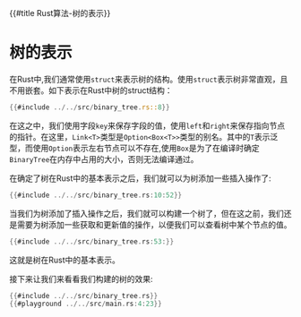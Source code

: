 {{#title Rust算法-树的表示}}
# 树的表示

在Rust中,我们通常使用`struct`来表示树的结构。使用`struct`表示树非常直观，且不用嵌套。如下表示在Rust中树的struct结构：

```rust
{{#include ../../src/binary_tree.rs::8}}
```

在这之中，我们使用字段`key`来保存字段的值，使用`left`和`right`来保存指向节点的指针。在这里，`Link<T>`类型是`Option<Box<T>>`类型的别名。其中的`T`表示泛型，而使用`Option`表示左右节点可以不存在,使用`Box`是为了在编译时确定`BinaryTree`在内存中占用的大小，否则无法编译通过。

在确定了树在Rust中的基本表示之后，我们就可以为树添加一些插入操作了:

```rust
{{#include ../../src/binary_tree.rs:10:52}}
```

当我们为树添加了插入操作之后，我们就可以构建一个树了，但在这之前，我们还是需要为树添加一些获取和更新值的操作，以便我们可以查看树中某个节点的值。

```rust
{{#include ../../src/binary_tree.rs:53:}}
```

这就是树在Rust中的基本表示。

接下来让我们来看看我们构建的树的效果:

```rust
{{#include ../../src/binary_tree.rs}}
{{#playground ../../src/main.rs:4:23}}
```

